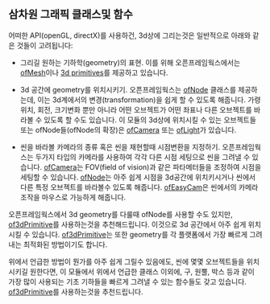 ## 삼차원 그래픽 클래스및 함수 
어떠한 API(openGL, directX)를 사용하건, 3d상에 그리는것은 일반적으로 아래와 같은 것들이 고려됩니다:


- 그리길 원하는 기하학(geometry)의 표현. 이를 위해 오픈프레임웍스에서는 [ofMesh](ofMesh.html)이나 [3d primitives](of3dPrimitive.html)를 제공하고 있습니다.

- 3d 공간에 geometry를 위치시키기. 오픈프레임웍스는 [ofNode](ofNode.html) 클래스를 제공하는데,  이는 3d계에서의 변경(transformation)을 쉽게 할 수 있도록 해줍니다. 가령 위치, 회전, 크기변화 뿐만 아니라 어떤 오브젝트가 어떤 좌표나 다른 오브젝트를 바라볼 수 있도록 할 수도 있습니다. 이 모듈의 3d상에 위치시킬 수 있는 오브젝트들 또는 ofNode들(ofNode의 확장)은 [ofCamera](ofCamera.html) 또는 [ofLight](/documentation/gl/ofLight.html)가 있습니다.

- 씬을 바라볼 카메라의 종류 혹은 씬을 재현할때 시점변환을 지정하기. 오픈프레임웍스는 두가지 타입의 카메라를 사용하여 각각 다른 시점 세팅으로 씬을 그려낼 수 있습니다. [ofCamera](ofCamera.html)는 FOV(field of vision)과 같은 파타메터들을 조정하여 시점을 세팅할 수 있습니다. [ofNode](ofNode.html)는 아주 쉽게 시점을 3d공간에 위치키시거나 씬에서 다른 특정 오브젝트를 바라볼수 있도록 해줍니다. [ofEasyCam](ofEasyCam.html)은 씬에서의 카메라조작을 마우스로 가능하게 해줍니다.

오픈프레임웍스에서 3d geometry를 다룰때 ofNode를 사용할 수도 있지만, [of3dPrimitive](of3dPrimitive.html)를 사용하는것을 추천해드립니다. 이것으로 3d 공간에서 아주 쉽게 위치시킬 수 있습니다. [of3dPrimitive](of3dPrimitive.html)는 또한 geometry를 각 플랫폼에서 가장 빠르게 그려내는 최적화된 방법이기도 합니다.

위에서 언급한 방법이 뭔가를 아주 쉽게 그릴수 있음에도, 씬에 몇몇 오브젝트들을 위치시키길 원한다면, 이 모듈에서 위에서 언급한 클래스 이외에, 구, 원뿔, 박스 등과 같이 가장 많이 사용되는 기초 기하들을 빠르게 그려낼 수 있는 함수들도 갖고 있습니다. [of3dPrimitive](of3dPrimitive.html)를 사용하는것을 추천드립니다.
